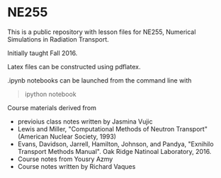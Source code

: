 NE255
=====

This is a public repository with lesson files for NE255, Numerical Simulations in Radiation Transport. 

Initially taught Fall 2016.

Latex files can be constructed using pdflatex.

.ipynb notebooks can be launched from the command line with
> ipython notebook

Course materials derived from 
* previoius class notes written by Jasmina Vujic
* Lewis and Miller, "Computational Methods of Neutron Transport" (American Nuclear Society, 1993)
* Evans, Davidson, Jarrell, Hamilton, Johnson, and Pandya, "Exnihilo Transport Methods Manual". Oak Ridge Natinoal Laboratory, 2016.
* Course notes from Yousry Azmy
* Course notes written by Richard Vaques
